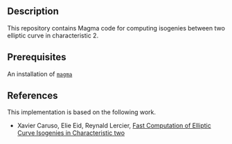 Description
--

This repository contains Magma code for computing isogenies between two elliptic curve in characteristic 2.


Prerequisites
--

An installation of [`magma`](http://magma.maths.usyd.edu.au/magma/)


References
--

This implementation is based on the following work.

* Xavier Caruso, Elie Eid, Reynald Lercier, [Fast Computation of Elliptic Curve Isogenies in Characteristic two](https://arxiv.org/)
